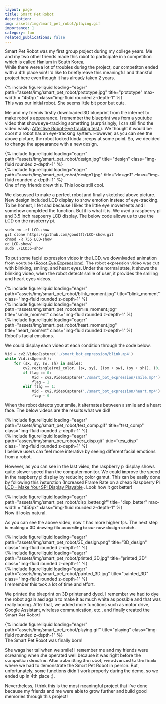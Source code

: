 ```yaml
---
layout: page
title: Smart Pet Robot
description: 
img: assets/img/smart_pet_robot/playing.gif
importance: 1
category: fun
related_publications: false
---
```


Smart Pet Robot was my first group project during my college years. Me and my two other friends made this robot to participate in a competition which is called Hanium in South Korea.  
While there were a lot of troubles during the project, our competiton ended with a 4th place win! I'd like to briefly leave this meaningful and thankful project here even though it has already taken 2 years.

<div class="row">
    <div class="col">
    </div>
    <div class="col-6">
        {% include figure.liquid loading="eager" path="assets/img/smart_pet_robot/prototype.jpg" title="prototype" max-width = "450px" class="img-fluid rounded z-depth-1" %}
    </div>
    <div class="col">
    </div>
</div>
<div class="caption">
    This was our initial robot. She seems little bit poor but cute. 
</div>

Me and my friends firstly downloaded 3D blueprint from the internet to make robot's appearance.
I remember the blueprint was from a youtube video that shows eye-tracking something (surprisingly, I can still find the video easily: <a href = "https://www.youtube.com/watch?v=C8XMgwBsd7w"> Affective Robot-Eye tracking test </a>).
We thought it would be cool if a robot has an eye-tracking system. However, as you can see the above picture, the robot looked kinda creepy at some point. So, we decided to change the appearance with a new design.

<div class="row">
    <div class="col-sm mt-3 mt-md-0">
        {% include figure.liquid loading="eager" path="assets/img/smart_pet_robot/design.jpg" title="design" class="img-fluid rounded z-depth-1" %}
    </div>
    <div class="col-sm mt-3 mt-md-0">
        {% include figure.liquid loading="eager" path="assets/img/smart_pet_robot/design1.jpg" title="design1" class="img-fluid rounded z-depth-1" %}
    </div>
</div>
<div class="caption">
    One of my friends drew this. This looks still cool.
</div>

We discussed to make a perfect robot and finally sketched above picture. New design included LCD display to show emotion instead of eye-tracking.
To be honest, I felt sad because I liked the little eye movements and I somehow completed the function. But it is what it is.
We used a raspberry pi and 3.5 inch raspberry LCD display. The below code allows us to use the LCD on the raspberry pi.

```xml
sudo rm -rf LCD-show
git clone https://github.com/goodtft/LCD-show.git
chmod -R 755 LCD-show
cd LCD-show/
sudo ./LCD35-show
```

To put some facial expression video in the LCD, we downloaded animation from youtube (<a href="https://www.youtube.com/watch?v=S79FH99aQWk">Robot Eye Expressions</a>).
The robot expression video was cut with blinking, smiling, and heart eyes. 
Under the normal state, it shows the blinking video, when the robot detects smile of user, it provides the smiling and heart eyes videos.

<div class="row">
    <div class="col-sm mt-3 mt-md-0">
        {% include figure.liquid loading="eager" path="assets/img/smart_pet_robot/blink_moment.jpg" title="blink_moment" class="img-fluid rounded z-depth-1" %}
    </div>
    <div class="col-sm mt-3 mt-md-0">
        {% include figure.liquid loading="eager" path="assets/img/smart_pet_robot/smile_moment.jpg" title="smile_moment" class="img-fluid rounded z-depth-1" %}
    </div>
    <div class="col-sm mt-3 mt-md-0">
        {% include figure.liquid loading="eager" path="assets/img/smart_pet_robot/heart_moment.jpg" title="heart_moment" class="img-fluid rounded z-depth-1" %}
    </div>
</div>
<div class="caption">
    Robot's facial emotions.
</div>

We could display each video at each condition through the code below.

```python
Vid = cv2.VideoCapture('./smart_bot_expression/blink.mp4')
while Vid.isOpened():
    for (sx, sy, sw, sh) in smiles:
        cv2.rectangle(roi_color, (sx, sy), ((sx + sw), (sy + sh)), (0, 0, 255), 2)
        if flag == 0:
            Vid = cv2.VideoCapture('./smart_bot_expression/smile.mp4')
            flag = 1
        elif flag == 1:
            Vid = cv2.VideoCapture('./smart_bot_expression/heart.mp4')
            flag = 0
```

When the robot detects your smile, it alternates between a smile and a heart face. The below videos are the results what we did!

<div class="row">
    <div class="col-sm mt-3 mt-md-0">
        {% include figure.liquid loading="eager" path="assets/img/smart_pet_robot/test_comp.gif" title="test_comp" class="img-fluid rounded z-depth-1" %}
    </div>
    <div class="col-sm mt-3 mt-md-0">
        {% include figure.liquid loading="eager" path="assets/img/smart_pet_robot/test_disp.gif" title="test_disp" class="img-fluid rounded z-depth-1" %}
    </div>
</div>
<div class="caption">
    I believe users can feel more interative by seeing different facial emotions from a robot.
</div>

However, as you can see in the last video, the raspberry pi display shows quite slower speed than the computer monitor.
We could improve the speed in the raspberry pi display by reducing color gamut. This can be easily done by following this insturction (<a href="https://www.youtube.com/watch?v=cQvC-UI2vQY">Increased Frame Rate on a cheap Raspberry Pi LCD - Make Your SPI Display Playable</a>).
Look how it got better!

<div class="row">
    <div class="col">
    </div>
    <div class="col-6">
        {% include figure.liquid loading="eager" path="assets/img/smart_pet_robot/disp_better.gif" title="disp_better" max-width = "450px" class="img-fluid rounded z-depth-1" %}
    </div>
    <div class="col">
    </div>
</div>
<div class="caption">
    Now it looks natural.
</div>

As you can see the above video, now it has more higher fps.
The next step is making a 3D drawing file according to our new design sketch.

<div class="row">
    <div class="col-sm mt-3 mt-md-0">
        {% include figure.liquid loading="eager" path="assets/img/smart_pet_robot/3D_design.png" title="3D_design" class="img-fluid rounded z-depth-1" %}
    </div>
    <div class="col-sm mt-3 mt-md-0">
        {% include figure.liquid loading="eager" path="assets/img/smart_pet_robot/printed_3D.jpg" title="printed_3D" class="img-fluid rounded z-depth-1" %}
    </div>
    <div class="col-sm mt-3 mt-md-0">
        {% include figure.liquid loading="eager" path="assets/img/smart_pet_robot/painted_3D.jpg" title="painted_3D" class="img-fluid rounded z-depth-1" %}
    </div>
</div>
<div class="caption">
    I remember this took a lot of time and effort.
</div>

We printed the blueprint on 3D printer and dyed. I remember we had to dye the robot again and again to make it as much white as possible and that was really boring.
After that, we added more functions such as motor drive, Google Assistant, wireless communication, etc., and finally created the Smart Pet Robot!

<div class="row">
    <div class="col-sm mt-3 mt-md-0">
        {% include figure.liquid loading="eager" path="assets/img/smart_pet_robot/playing.gif" title="playing" class="img-fluid rounded z-depth-1" %}
    </div>
</div>
<div class="caption">
    The Smart Pet Robot was finally born!
</div>

She wags her tail when we smile! I remember me and my friends were screaming when she operated well because it was right before the compeition deadline.
After submitting the robot, we advanced to the finals where we had to demonstrate the Smart Pet Robot in person.
But, unfortunately, some functions didn't work properly during the demo, so we ended up in 4th place ;). 

Nevertheless, I think this is the most meaningful project that I've done because my friends and me were able to grow further and build good memories through this project!